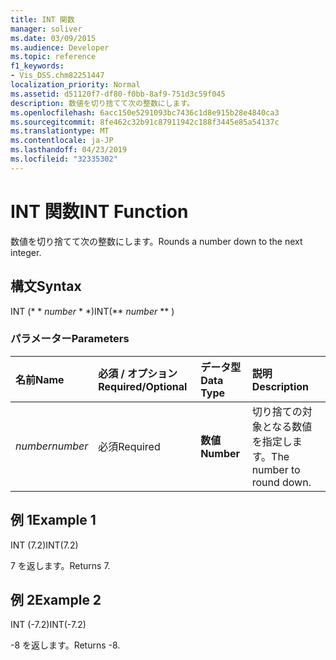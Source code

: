```yaml
---
title: INT 関数
manager: soliver
ms.date: 03/09/2015
ms.audience: Developer
ms.topic: reference
f1_keywords:
- Vis_DSS.chm82251447
localization_priority: Normal
ms.assetid: d51120f7-df80-f0bb-8af9-751d3c59f045
description: 数値を切り捨てて次の整数にします。
ms.openlocfilehash: 6acc150e5291093bc7436c1d8e915b28e4840ca3
ms.sourcegitcommit: 8fe462c32b91c87911942c188f3445e85a54137c
ms.translationtype: MT
ms.contentlocale: ja-JP
ms.lasthandoff: 04/23/2019
ms.locfileid: "32335302"
---
```

# <a name="int-function"></a><span data-ttu-id="9bcff-103">INT 関数</span><span class="sxs-lookup"><span data-stu-id="9bcff-103">INT Function</span></span>

<span data-ttu-id="9bcff-104">数値を切り捨てて次の整数にします。</span><span class="sxs-lookup"><span data-stu-id="9bcff-104">Rounds a number down to the next integer.</span></span>
  
## <a name="syntax"></a><span data-ttu-id="9bcff-105">構文</span><span class="sxs-lookup"><span data-stu-id="9bcff-105">Syntax</span></span>

<span data-ttu-id="9bcff-106">INT (\* \* *number* \* \*)</span><span class="sxs-lookup"><span data-stu-id="9bcff-106">INT(\*\* *number* \*\* )</span></span> 
  
### <a name="parameters"></a><span data-ttu-id="9bcff-107">パラメーター</span><span class="sxs-lookup"><span data-stu-id="9bcff-107">Parameters</span></span>

|<span data-ttu-id="9bcff-108">**名前**</span><span class="sxs-lookup"><span data-stu-id="9bcff-108">**Name**</span></span>|<span data-ttu-id="9bcff-109">**必須 / オプション**</span><span class="sxs-lookup"><span data-stu-id="9bcff-109">**Required/Optional**</span></span>|<span data-ttu-id="9bcff-110">**データ型**</span><span class="sxs-lookup"><span data-stu-id="9bcff-110">**Data Type**</span></span>|<span data-ttu-id="9bcff-111">**説明**</span><span class="sxs-lookup"><span data-stu-id="9bcff-111">**Description**</span></span>|
|:-----|:-----|:-----|:-----|
| <span data-ttu-id="9bcff-112">_number_</span><span class="sxs-lookup"><span data-stu-id="9bcff-112">_number_</span></span> <br/> |<span data-ttu-id="9bcff-113">必須</span><span class="sxs-lookup"><span data-stu-id="9bcff-113">Required</span></span>  <br/> |<span data-ttu-id="9bcff-114">**数値**</span><span class="sxs-lookup"><span data-stu-id="9bcff-114">**Number**</span></span> <br/> |<span data-ttu-id="9bcff-115">切り捨ての対象となる数値を指定します。</span><span class="sxs-lookup"><span data-stu-id="9bcff-115">The number to round down.</span></span>  <br/> |
   
## <a name="example-1"></a><span data-ttu-id="9bcff-116">例 1</span><span class="sxs-lookup"><span data-stu-id="9bcff-116">Example 1</span></span>

<span data-ttu-id="9bcff-117">INT (7.2)</span><span class="sxs-lookup"><span data-stu-id="9bcff-117">INT(7.2)</span></span>
  
<span data-ttu-id="9bcff-118">7 を返します。</span><span class="sxs-lookup"><span data-stu-id="9bcff-118">Returns 7.</span></span>
  
## <a name="example-2"></a><span data-ttu-id="9bcff-119">例 2</span><span class="sxs-lookup"><span data-stu-id="9bcff-119">Example 2</span></span>

<span data-ttu-id="9bcff-120">INT (-7.2)</span><span class="sxs-lookup"><span data-stu-id="9bcff-120">INT(-7.2)</span></span>
  
<span data-ttu-id="9bcff-121">-8 を返します。</span><span class="sxs-lookup"><span data-stu-id="9bcff-121">Returns -8.</span></span>
  

